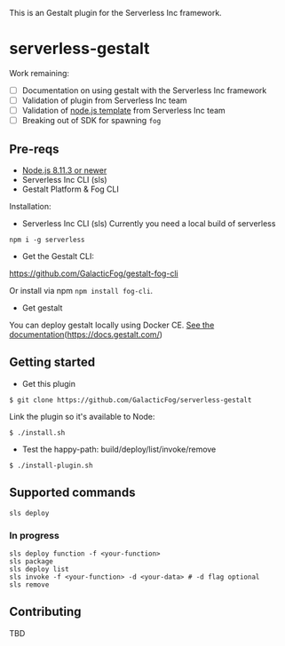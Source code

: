 This is an Gestalt plugin for the Serverless Inc framework.

# serverless-gestalt
Work remaining:

* [ ] Documentation on using gestalt with the Serverless Inc framework
* [ ] Validation of plugin from Serverless Inc team
* [ ] Validation of [node.js template](https://github.com/gestalt/serverless-gestalt-nodejs) from Serverless Inc team
* [ ] Breaking out of SDK for spawning `fog`

## Pre-reqs

* [Node.js 8.11.3 or newer](https://nodejs.org/en/download/)
* Serverless Inc CLI (sls)
* Gestalt Platform & Fog CLI

Installation:

* Serverless Inc CLI (sls)
Currently you need a local build of serverless


```
npm i -g serverless
```

* Get the Gestalt CLI:

https://github.com/GalacticFog/gestalt-fog-cli

Or install via npm `npm install fog-cli`.

* Get gestalt

You can deploy gestalt locally using Docker CE. [See the documentation](http://docs.galacticfog.com/install/kubernetes/readme_docker_ce_for_desktop/)(https://docs.gestalt.com/)

## Getting started

* Get this plugin

```
$ git clone https://github.com/GalacticFog/serverless-gestalt
```

Link the plugin so it's available to Node:

```
$ ./install.sh
```

* Test the happy-path: build/deploy/list/invoke/remove

```
$ ./install-plugin.sh
```

## Supported commands

```
sls deploy
```
### In progress

```
sls deploy function -f <your-function>
sls package
sls deploy list
sls invoke -f <your-function> -d <your-data> # -d flag optional
sls remove
```

## Contributing
TBD